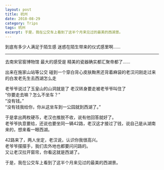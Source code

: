 ```yaml
---
layout: post
title: 杭州
date: 2018-08-29
category: Trips
tags: 杭州
excerpt: 于是，我在公交车上看到了这半个月来见过的最美的西湖景。
---
```


到底有多少人满足于陌生感 迷惑在陌生带来的仪式感里啊……

***
  
去南宋官窑博物馆 最大的感受是 精美的瓷器确实都汇聚帝都了……

出来在施家山站等公交 碰到一个穿白背心皮肤黝黑还背着麻袋的老汉问刚走过来的白发老先生去西湖怎么走

老爷爷说过了玉皇山的山洞就是了 老汉转身要走被老爷爷叫住了  
“你要走去嘛？怎么不坐车？”  
“没有钱。”  
“没有钱我给你，你从这坐车到一公园就到西湖了。”

于是拿出两枚硬币，老汉也推脱不收，说有他回答就好了。  
老爷爷执意要给，还说也要坐同一辆42路，老汉这才接过了钱，说自己是从湖南来的，想来看一眼西湖。

42路来了，两人坐定，老汉说，认识你我很高兴。  
老爷爷摆摆手，我们去外地也都要问问路的。  
又让老汉拉开窗帘，你看这就是西湖了。

于是，我在公交车上看到了这半个月来见过的最美的西湖景。